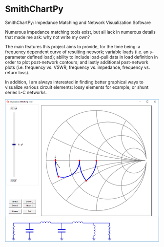 # SmithChartPy
SmithChartPy: Impedance Matching and Network Visualization Software

Numerous impedance matching tools exist, but all lack in numerous details that made me ask: why not write my own?

The main features this project aims to provide, for the time being: a frequency dependent curve of resulting network; variable loads (i.e. an s-parameter defined load); ability to include load-pull data in load definition in order to plot post-network contours; and lastly additional post-network plots (i.e. frequency vs. VSWR, frequency vs. impedance, frequency vs. return loss).

In addition, I am always interested in finding better graphical ways to visualize various circuit elements: lossy elements for example; or shunt series L-C networks.

![Screen Capture](screenshot.png)

